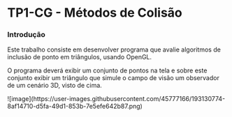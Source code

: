 # TP1-CG - Métodos de Colisão
### Introdução
<p>Este trabalho consiste em desenvolver programa que avalie algoritmos de inclusão de ponto em triângulos, usando OpenGL.</p>
<p>O programa deverá exibir um conjunto de pontos na tela e sobre este conjunto exibir um triângulo que simule o campo de visão um observador de um cenário 3D, visto de cima.</p>![image](https://user-images.githubusercontent.com/45777166/193130774-8af14710-d5fa-49d1-853b-7e5efe642b87.png)
